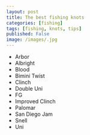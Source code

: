 ```yaml
---
layout: post
title: The best fishing knots
categories: [fishing]
tags: [fishing, knots, tips]
published: False
image: /images/.jpg
---
```


<style>.parallax-background {background: url("/images/.jpg");}</style>

* Arbor
* Albright
* Blood
* Bimini Twist
* Clinch
* Double Uni
* FG
* Improved Clinch
* Palomar
* San Diego Jam
* Snell
* Uni
